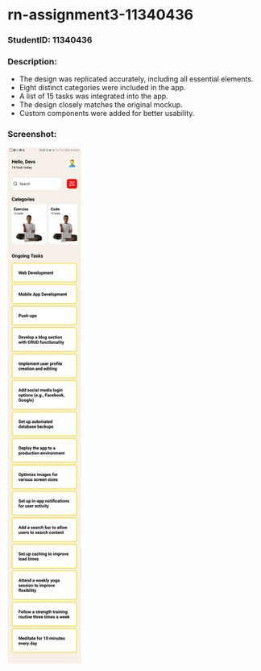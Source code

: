 # rn-assignment3-11340436

### StudentID: 11340436

### Description:

- The design was replicated accurately, including all essential elements.
- Eight distinct categories were included in the app.
- A list of 15 tasks was integrated into the app.
- The design closely matches the original mockup.
- Custom components were added for better usability.

### Screenshot:

![app](./screeenshot.jpg)
